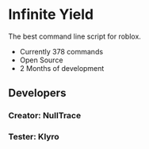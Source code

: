 # Infinite Yield
The best command line script for roblox.

 - Currently 378 commands
 - Open Source
 - 2 Months of development

## Developers
### Creator: NullTrace
### Tester: Klyro
